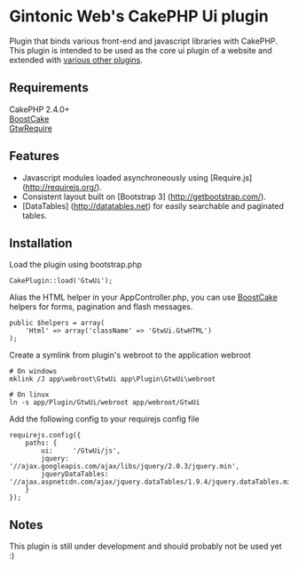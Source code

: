 Gintonic Web's CakePHP Ui plugin
======================

Plugin that binds various front-end and javascript libraries with CakePHP. This plugin is intended 
to be used as the core ui plugin of a website and extended with 
[various other plugins](https://github.com/Phillaf?tab=repositories).

Requirements
------------
CakePHP 2.4.0+  
[BoostCake](https://github.com/slywalker/cakephp-plugin-boost_cake)  
[GtwRequire](https://github.com/Phillaf/GtwRequire)

Features
--------
* Javascript modules loaded asynchroneously using [Require.js] (http://requirejs.org/).
* Consistent layout built on [Bootstrap 3] (http://getbootstrap.com/).
* [DataTables] (http://datatables.net) for easily searchable and paginated tables.

Installation
-------------

Load the plugin using bootstrap.php

    CakePlugin::load('GtwUi');
    
Alias the HTML helper in your AppController.php, you can use [BoostCake](http://slywalker.github.io/cakephp-plugin-boost_cake/) helpers for forms, pagination and flash messages.

    public $helpers = array(
        'Html' => array('className' => 'GtwUi.GtwHTML')
    );
    
Create a symlink from plugin's webroot to the application webroot

    # On windows
    mklink /J app\webroot\GtwUi app\Plugin\GtwUi\webroot
    
    # On linux
    ln -s app/Plugin/GtwUi/webroot app/webroot/GtwUi
    
Add the following config to your requirejs config file

    requirejs.config({
        paths: {
            ui:     '/GtwUi/js',
            jquery: '//ajax.googleapis.com/ajax/libs/jquery/2.0.3/jquery.min',
            jqueryDataTables: '//ajax.aspnetcdn.com/ajax/jquery.dataTables/1.9.4/jquery.dataTables.min'
        }
    });
    
Notes
-------

This plugin is still under development and should probably not be used yet :)